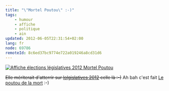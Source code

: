```yaml
---
title: "\"Mortel Poutou\" :-)"
tags:
    - humour
    - affiche
    - politique
    - ain
updated: 2012-06-05T22:31:54+02:00
lang: fr
node: 69786
remoteId: 8c6ed37bc9774e722a019246a8cd31d6
---
```

<a href="/images/affiche-elections-legislatives-2012-mortel-poutou.jpg">![Affiche élections législatives 2012 Mortel Poutou](/images/660x/affiche-elections-legislatives-2012-mortel-poutou.jpg)
</a>

<strike>Elle mériterait d'atterrir sur [lolgislatives 2012](http://lolgislatives2012.tumblr.com/) celle là :-)</strike>
 Ah bah c'est fait [Le poutou de la mort](http://lolgislatives2012.tumblr.com/post/24485240456/le-poutou-de-la-mort-via-dpobel#.T85skWY6uFI) :-)

